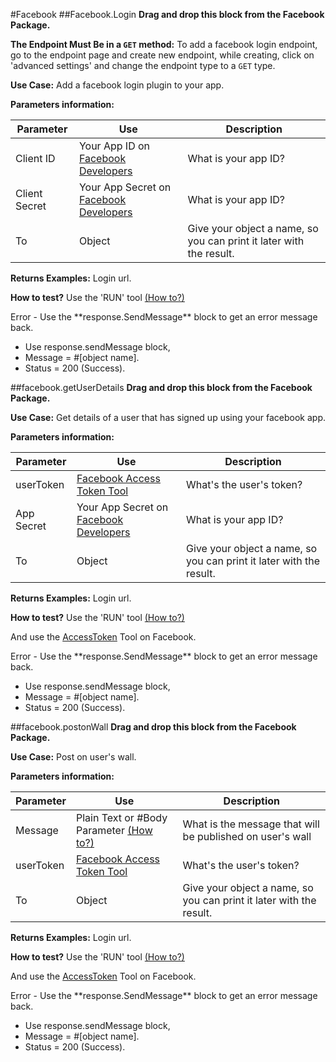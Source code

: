 #Facebook
##Facebook.Login
**Drag and drop this block from the Facebook Package.**

**The Endpoint Must Be in a `GET` method:** To add a facebook login endpoint, go to the endpoint page and create new endpoint, while creating, click on 'advanced settings' and change the endpoint type to a `GET` type.

**Use Case:** Add a facebook login plugin to your app.


**Parameters information:**

Parameter | Use | Description
--------- | ------- | -----------
Client ID | Your App ID on [Facebook Developers](https://developers.facebook.com/) | What is your app ID?   |
Client Secret | Your App Secret on [Facebook Developers](https://developers.facebook.com/) | What is your app ID?
To | Object | Give your object a name, so you can print it later with the result.

**Returns Examples:** Login url.

**How to test?** Use the 'RUN' tool [(How to?)](#run-tool)

<aside class="warning">Error - Use the **response.SendMessage** block to get an error message back.</aside>

<aside class="success">

- Use response.sendMessage block,
- Message = #[object name].
- Status = 200 (Success).
</aside>


##facebook.getUserDetails
**Drag and drop this block from the Facebook Package.**

**Use Case:** Get details of a user that has signed up using your facebook app.


**Parameters information:**

Parameter | Use | Description
--------- | ------- | -----------
userToken | [Facebook Access Token Tool ](https://developers.facebook.com/tools/accesstoken/) | What's the user's token? |
App Secret | Your App Secret on [Facebook Developers](https://developers.facebook.com/) | What is your app ID?
To | Object | Give your object a name, so you can print it later with the result.

**Returns Examples:** Login url.

**How to test?** Use the 'RUN' tool [(How to?)](#run-tool)

And use the [AccessToken](https://developers.facebook.com/tools/accesstoken/) Tool on Facebook.

<aside class="warning">Error - Use the **response.SendMessage** block to get an error message back.</aside>

<aside class="success">

- Use response.sendMessage block,
- Message = #[object name].
- Status = 200 (Success).
</aside>

##facebook.postonWall
**Drag and drop this block from the Facebook Package.**

**Use Case:** Post on user's wall.

**Parameters information:**

Parameter | Use | Description
--------- | ------- | -----------
Message | Plain Text or #Body Parameter [(How to?)](##body-parameters) | What is the message that will be published on user's wall|
userToken | [Facebook Access Token Tool ](https://developers.facebook.com/tools/accesstoken/) | What's the user's token? |
To | Object | Give your object a name, so you can print it later with the result.

**Returns Examples:** Login url.

**How to test?** Use the 'RUN' tool [(How to?)](#run-tool)

And use the [AccessToken](https://developers.facebook.com/tools/accesstoken/) Tool on Facebook.

<aside class="warning">Error - Use the **response.SendMessage** block to get an error message back.</aside>

<aside class="success">

- Use response.sendMessage block,
- Message = #[object name].
- Status = 200 (Success).
</aside>

